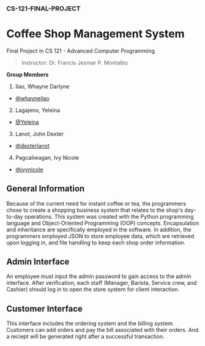 ### CS-121-FINAL-PROJECT

# Coffee Shop Management System
Final Project in CS 121 - Advanced Computer Programming
 >Instructor: Dr. Francis Jesmar P. Montalbo

**Group Members**
1. Ilao, Whayne Darlyne
- [@whayneilao](https://www.github.com/whayneilao)
2. Lagajeno, Yeleina
- [@Yeleina](https://www.github.com/Yeleina)
3. Lanot, John Dexter
- [@dexterlanot](https://www.github.com/dexterlanot)
4. Pagcaliwagan, Ivy Nicole
- [@ivynicole](https://www.github.com/ivynicole)


## General Information

Because of the current need for instant coffee or tea, the programmers chose to create a shopping business system that relates to the shop's day-to-day operations. This system was created with the Python programming language and Object-Oriented Programming (OOP) concepts. Encapsulation and inheritance are specifically employed in the software. In addition, the programmers employed JSON to store employee data, which are retrieved upon logging in, and file handling to keep each shop order information.

## Admin Interface

An employee must input the admin password to gain access to the admin interface. After verification, each staff (Manager, Barista, Service crew, and Cashier) should log in to open the store system for client interaction.

## Customer Interface

This interface includes the ordering system and the billing system. Customers can add orders and pay the bill associated with their orders. And a reciept will be generated right after a successful transaction.
